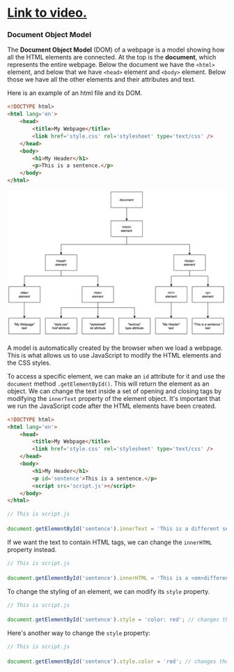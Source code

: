 # [Link to video.](https://www.youtube.com/watch?v=b3j3u97n_P0&list=PLVD25niNi0Bk1YWMw3RRMgqYjCRoZYisT)

### Document Object Model

The **Document Object Model** (DOM) of a webpage is a model showing how all the HTML elements are connected. At the top is the **document**, which represents the entire webpage. Below the document we have the `<html>` element, and below that we have `<head>` element and `<body>` element. Below those we have all the other elements and their attributes and text.

Here is an example of an html file and its DOM.

```html
<!DOCTYPE html>
<html lang='en'>
    <head>
        <title>My Webpage</title>
        <link href='style.css' rel='stylesheet' type='text/css' />
    </head>
    <body>
        <h1>My Header</h1>
        <p>This is a sentence.</p>
    </body>
</html>
```

![](../../Images/DOM_Example1.png)

A model is automatically created by the browser when we load a webpage. This is what allows us to use JavaScript to modify the HTML elements and the CSS styles.

To access a specific element, we can make an `id` attribute for it and use the `document` method `.getElementById()`. This will return the element as an object. We can change the text inside a set of opening and closing tags by modifying the `innerText` property of the element object. It's important that we run the JavaScript code after the HTML elements have been created.

```html
<!DOCTYPE html>
<html lang='en'>
    <head>
        <title>My Webpage</title>
        <link href='style.css' rel='stylesheet' type='text/css' />
    </head>
    <body>
        <h1>My Header</h1>
        <p id='sentence'>This is a sentence.</p>
        <script src='script.js'></script>
    </body>
</html>
```

```js
// This is script.js

document.getElementById('sentence').innerText = 'This is a different sentence.'; // changes the text in the <p> tag
```

If we want the text to contain HTML tags, we can change the `innerHTML` property instead.


```js
// This is script.js

document.getElementById('sentence').innerHTML = 'This is a <em>different</em> sentence.'; // changes the HTML code in the <p> tag
```

To change the styling of an element, we can modify its `style` property.

```js
// This is script.js

document.getElementById('sentence').style = 'color: red'; // changes the styling of the text in the <p> tag
```

Here's another way to change the `style` property:

```js
// This is script.js

document.getElementById('sentence').style.color = 'red'; // changes the styling of the text in the <p> tag
```
